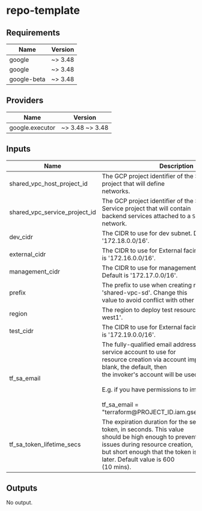 # repo-template

<!-- spell-checker: ignore markdownlint -->

<!-- markdownlint-disable no-inline-html -->
<!-- BEGINNING OF PRE-COMMIT-TERRAFORM DOCS HOOK -->
## Requirements

| Name | Version |
|------|---------|
| google | ~> 3.48 |
| google | ~> 3.48 |
| google-beta | ~> 3.48 |

## Providers

| Name | Version |
|------|---------|
| google.executor | ~> 3.48 ~> 3.48 |

## Inputs

| Name | Description | Type | Default | Required |
|------|-------------|------|---------|:--------:|
| shared\_vpc\_host\_project\_id | The GCP project identifier of the Shared VPC Host project that will define<br>networks. | `string` | n/a | yes |
| shared\_vpc\_service\_project\_id | The GCP project identifier of the Shared VPC Service project that will contain<br>backend services attached to a `Shared VPC Host` network. | `string` | n/a | yes |
| dev\_cidr | The CIDR to use for dev subnet. Default is '172.18.0.0/16'. | `string` | `"172.18.0.0/16"` | no |
| external\_cidr | The CIDR to use for External facing subnet. Default is '172.16.0.0/16'. | `string` | `"172.16.0.0/16"` | no |
| management\_cidr | The CIDR to use for management facing subnet. Default is '172.17.0.0/16'. | `string` | `"172.17.0.0/16"` | no |
| prefix | The prefix to use when creating resources, default is 'shared-vpc-sd'. Change this<br>value to avoid conflict with other deployments. | `string` | `"shared-vpc-sd"` | no |
| region | The region to deploy test resources. Default is 'us-west1'. | `string` | `"us-west1"` | no |
| test\_cidr | The CIDR to use for External facing subnet. Default is '172.19.0.0/16'. | `string` | `"172.19.0.0/16"` | no |
| tf\_sa\_email | The fully-qualified email address of the Terraform service account to use for<br>resource creation via account impersonation. If left blank, the default, then<br>the invoker's account will be used.<br><br>E.g. if you have permissions to impersonate:<br><br>tf\_sa\_email = "terraform@PROJECT\_ID.iam.gserviceaccount.com" | `string` | `""` | no |
| tf\_sa\_token\_lifetime\_secs | The expiration duration for the service account token, in seconds. This value<br>should be high enough to prevent token timeout issues during resource creation,<br>but short enough that the token is useless replayed later. Default value is 600<br>(10 mins). | `number` | `600` | no |

## Outputs

No output.

<!-- END OF PRE-COMMIT-TERRAFORM DOCS HOOK -->
<!-- markdownlint-enable no-inline-html -->
